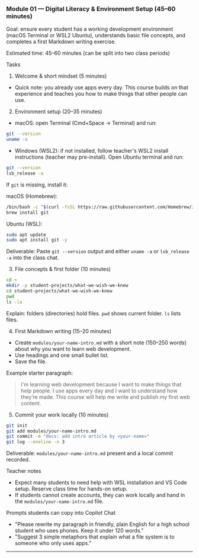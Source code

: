 ### Module 01 — Digital Literacy & Environment Setup (45–60 minutes)

Goal: ensure every student has a working development environment (macOS Terminal or WSL2 Ubuntu), understands basic file concepts, and completes a first Markdown writing exercise.

Estimated time: 45–60 minutes (can be split into two class periods)

Tasks

1) Welcome & short mindset (5 minutes)

- Quick note: you already use apps every day. This course builds on that experience and teaches you how to make things that other people can use.

2) Environment setup (20–35 minutes)

- macOS: open Terminal (Cmd+Space → Terminal) and run:

```bash
git --version
uname -a
```

- Windows (WSL2): if not installed, follow teacher's WSL2 install instructions (teacher may pre-install). Open Ubuntu terminal and run:

```bash
git --version
lsb_release -a
```

If `git` is missing, install it:

macOS (Homebrew):

```bash
/bin/bash -c "$(curl -fsSL https://raw.githubusercontent.com/Homebrew/install/HEAD/install.sh)"
brew install git
```

Ubuntu (WSL):

```bash
sudo apt update
sudo apt install git -y
```

Deliverable: Paste `git --version` output and either `uname -a` or `lsb_release -a` into the class chat.

3) File concepts & first folder (10 minutes)

```bash
cd ~
mkdir -p student-projects/what-we-wish-we-knew
cd student-projects/what-we-wish-we-knew
pwd
ls -la
```

Explain: folders (directories) hold files. `pwd` shows current folder. `ls` lists files.

4) First Markdown writing (15–20 minutes)

- Create `modules/your-name-intro.md` with a short note (150–250 words) about why you want to learn web development.
- Use headings and one small bullet list.
- Save the file.

Example starter paragraph:

> I'm learning web development because I want to make things that help people. I use apps every day and I want to understand how they’re made. This course will help me write and publish my first web content.

5) Commit your work locally (10 minutes)

```bash
git init
git add modules/your-name-intro.md
git commit -m "docs: add intro article by <your-name>"
git log --oneline -n 3
```

Deliverable: `modules/your-name-intro.md` present and a local commit recorded.

Teacher notes
- Expect many students to need help with WSL installation and VS Code setup. Reserve class time for hands-on setup.
- If students cannot create accounts, they can work locally and hand in the `modules/your-name-intro.md` file.

Prompts students can copy into Copilot Chat
- "Please rewrite my paragraph in friendly, plain English for a high school student who uses phones. Keep it under 120 words."
- "Suggest 3 simple metaphors that explain what a file system is to someone who only uses apps."

---
